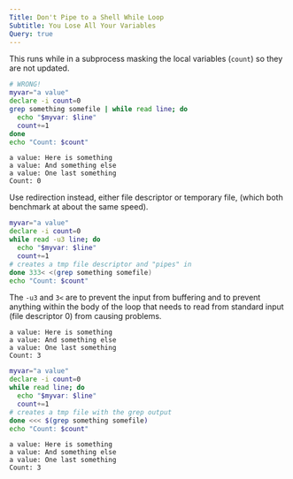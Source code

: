 ```yaml
---
Title: Don't Pipe to a Shell While Loop
Subtitle: You Lose All Your Variables
Query: true
---
```


This runs while in a subprocess masking the local variables (`count`) so they are not updated.

```sh
# WRONG!
myvar="a value"
declare -i count=0
grep something somefile | while read line; do
  echo "$myvar: $line"
  count+=1
done
echo "Count: $count"
```

```{.out}
a value: Here is something
a value: And something else
a value: One last something
Count: 0
```

Use redirection instead, either file descriptor or temporary file, (which both benchmark at about the same speed).

```sh
myvar="a value"
declare -i count=0
while read -u3 line; do
  echo "$myvar: $line"
  count+=1
# creates a tmp file descriptor and "pipes" in
done 333< <(grep something somefile)
echo "Count: $count"
```

The `-u3` and `3<` are to prevent the input from buffering and to
prevent anything within the body of the loop that needs to read from
standard input (file descriptor 0) from causing problems.

```{.out}
a value: Here is something
a value: And something else
a value: One last something
Count: 3
```


```sh
myvar="a value"
declare -i count=0
while read line; do
  echo "$myvar: $line"
  count+=1
# creates a tmp file with the grep output 
done <<< $(grep something somefile)
echo "Count: $count"
```

```{.out}
a value: Here is something
a value: And something else
a value: One last something
Count: 3
```
